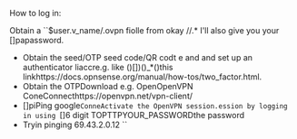 How to log in:

Obtain a ``$user.v_name/.ovpn fiolle from okay
//.*  I'll also give you your []papassword.
* Obtain the seed/OTP seed code/QR codt e and and set up an authenticator liaccre.g. like ()[])()_*()this linkhttps://docs.opnsense.org/manual/how-tos/two_factor.html.
* Obtain the OTPDownload e.g. Open[]()OpenVPN ConeConnecthttps://openvpn.net/vpn-client/
* []piPing google``ConneActivate the OpenVPN session.ession by logging in using ``[]6 digit TOPTTPYOUR_PASSWORDthe password 
* Tryin pinging 69.43.2.0.12 ``